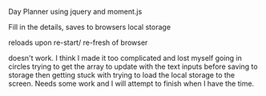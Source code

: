 Day Planner using jquery and moment.js

Fill in the details, saves to browsers local storage

reloads upon re-start/ re-fresh of browser

doesn't work. I think I made it too complicated and lost myself going in circles 
trying to get the array to update with the text inputs before saving to storage then 
getting stuck with trying to load the local storage to the screen. Needs some work and 
I will attempt to finish when I have the time.
